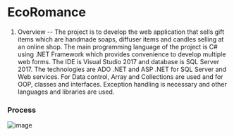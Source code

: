 # EcoRomance
1. Overview
-- The project is to develop the web application that sells gift items which are handmade soaps, diffuser items and candles selling at an online shop. The main programming language of the project is C# using .NET Framework which provides convenience to develop multiple web forms. The IDE is Visual Studio 2017 and database is SQL Server 2017. The technologies are ADO .NET and ASP .NET for SQL Server and Web services. For Data control, Array and Collections are used and for OOP, classes and interfaces. Exception handling is necessary and other languages and libraries are used.

### Process
![image](https://user-images.githubusercontent.com/37784073/56844711-c912cb00-6882-11e9-929e-05fb22d3aa3f.png)



##


